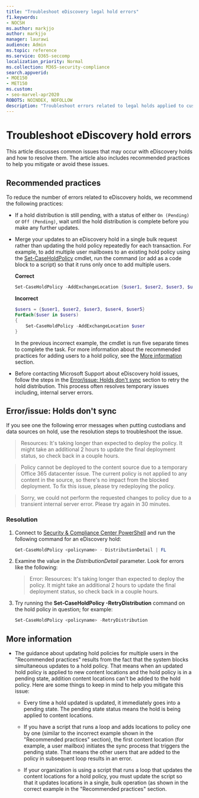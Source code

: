 ```yaml
---
title: "Troubleshoot eDiscovery legal hold errors"
f1.keywords:
- NOCSH
ms.author: markjjo
author: markjjo
manager: laurawi
audience: Admin
ms.topic: reference
ms.service: O365-seccomp
localization_priority: Normal
ms.collection: M365-security-compliance 
search.appverid: 
- MOE150
- MET150
ms.custom:
- seo-marvel-apr2020
ROBOTS: NOINDEX, NOFOLLOW
description: "Troubleshoot errors related to legal holds applied to custodians and non-custodial data sources in Core eDiscovery."
---
```


# Troubleshoot eDiscovery hold errors

This article discusses common issues that may occur with eDiscovery holds and how to resolve them. The article also includes recommended practices to help you mitigate or avoid these issues.

## Recommended practices

To reduce the number of errors related to eDiscovery holds, we recommend the following practices:

- If a hold distribution is still pending, with a status of either `On (Pending)` or `Off (Pending)`, wait until the hold distribution is complete before you make any further updates.

- Merge your updates to an eDiscovery hold in a single bulk request rather than updating the hold policy repeatedly for each transaction. For example, to add multiple user mailboxes to an existing hold policy using the [Set-CaseHoldPolicy](/powershell/module/exchange/set-caseholdpolicy) cmdlet, run the command (or add as a code block to a script) so that it runs only once to add multiple users.

  **Correct**

    ```powershell
    Set-CaseHoldPolicy -AddExchangeLocation {$user1, $user2, $user3, $user4, $user5}
    ```

   **Incorrect**

    ```powershell
    $users = {$user1, $user2, $user3, $user4, $user5}
    ForEach($user in $users)
    {
        Set-CaseHoldPolicy -AddExchangeLocation $user
    }
    ```

   In the previous incorrect example, the cmdlet is run five separate times to complete the task. For more information about the recommended practices for adding users to a hold policy, see the [More information](#more-information) section.

- Before contacting Microsoft Support about eDiscovery hold issues, follow the steps in the [Error/issue: Holds don't sync](#errorissue-holds-dont-sync) section to retry the hold distribution. This process often resolves temporary issues including, internal server errors.

## Error/issue: Holds don't sync

If you see one the following error messages when putting custodians and data sources on hold, use the resolution steps to troubleshoot the issue.

> Resources: It's taking longer than expected to deploy the policy. It might take an additional 2 hours to update the final deployment status, so check back in a couple hours.

> Policy cannot be deployed to the content source due to a temporary Office 365 datacenter issue. The current policy is not applied to any content in the source, so there's no impact from the blocked deployment. To fix this issue, please try redeploying the policy.

> Sorry, we could not perform the requested changes to policy due to a transient internal server error. Please try again in 30 minutes.

### Resolution

1. Connect to [Security & Compliance Center PowerShell](/powershell/exchange/connect-to-scc-powershell) and run the following command for an eDiscovery hold:

   ```powershell
   Get-CaseHoldPolicy <policyname> - DistributionDetail | FL
   ```

2. Examine the value in the *DistributionDetail* parameter. Look for errors like the following:

   > Error: Resources: It's taking longer than expected to deploy the policy. It might take an additional 2 hours to update the final deployment status, so check back in a couple hours.

3. Try running the **Set-CaseHoldPolicy -RetryDistribution** command on the hold policy in question; for example:

   ```powershell
   Set-CaseHoldPolicy <policyname> -RetryDistribution
   ```

## More information

- The guidance about updating hold policies for multiple users in the "Recommended practices" results from the fact that the system blocks simultaneous updates to a hold policy. That means when an updated hold policy is applied to new content locations and the hold policy is in a pending state, addition content locations can't be added to the hold policy. Here are some things to keep in mind to help you mitigate this issue:
  
  - Every time a hold updated is updated, it immediately goes into a pending state. The pending state status means the hold is being applied to content locations.
  
  - If you have a script that runs a loop and adds locations to policy one by one (similar to the incorrect example shown in the "Recommended practices" section), the first content location (for example, a user mailbox) initiates the sync process that triggers the pending state. That means the other users that are added to the policy in subsequent loop results in an error.
  
  - If your organization is using a script that runs a loop that updates the content locations for a hold policy, you must update the script so that it updates locations in a single, bulk operation (as shown in the correct example in the "Recommended practices" section.
